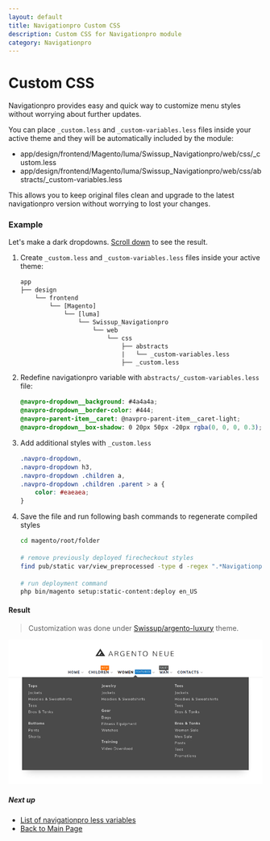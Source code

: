 ```yaml
---
layout: default
title: Navigationpro Custom CSS
description: Custom CSS for Navigationpro module
category: Navigationpro
---
```


# Custom CSS

Navigationpro provides easy and quick way to customize menu styles without
worrying about further updates.

You can place `_custom.less` and `_custom-variables.less` files inside your active theme
and they will be automatically included by the module:

 -  app/design/frontend/Magento/luma/Swissup_Navigationpro/web/css/_custom.less
 -  app/design/frontend/Magento/luma/Swissup_Navigationpro/web/css/abstracts/_custom-variables.less

This allows you to keep original files clean and upgrade to the latest
navigationpro version without worrying to lost your changes.

### Example

Let's make a dark dropdowns. [Scroll down](#result) to see the result.

 1. Create `_custom.less` and `_custom-variables.less` files inside your active
    theme:

    ```
    app
    ├── design
        └── frontend
            └── [Magento]
                └── [luma]
                    └── Swissup_Navigationpro
                        └── web
                            └── css
                                ├── abstracts
                                |   └── _custom-variables.less
                                ├── _custom.less
    ```

 2. Redefine navigationpro variable with `abstracts/_custom-variables.less` file:

    ```scss
    @navpro-dropdown__background: #4a4a4a;
    @navpro-dropdown__border-color: #444;
    @navpro-parent-item__caret: @navpro-parent-item__caret-light;
    @navpro-dropdown__box-shadow: 0 20px 50px -20px rgba(0, 0, 0, 0.3);
    ```

 3. Add additional styles with `_custom.less`

    ```scss
    .navpro-dropdown,
    .navpro-dropdown h3,
    .navpro-dropdown .children a,
    .navpro-dropdown .children .parent > a {
        color: #eaeaea;
    }
    ```

 4. Save the file and run following bash commands to regenerate compiled styles

    ```bash
    cd magento/root/folder

    # remove previously deployed firecheckout styles
    find pub/static var/view_preprocessed -type d -regex ".*Navigationpro.*css" -exec rm -rf {} \;

    # run deployment command
    php bin/magento setup:static-content:deploy en_US
    ```

#### Result

> Customization was done under [Swissup/argento-luxury](/m2/argento/luxury/) theme.

![Customized Menu](/images/m2/navigationpro/customization/custom-css.png)

##### Next up

 -  [List of navigationpro less variables](/m2/extensions/navigationpro/customization/less-variables/)
 -  [Back to Main Page](/m2/extensions/navigationpro/)
